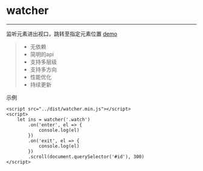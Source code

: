 # watcher

------

监听元素进出视口，跳转至指定元素位置 [demo](https://biorz.github.io/watcher/demo/index.html)

> * 无依赖
> * 简明的api
> * 支持多层级
> * 支持多方向
> * 性能优化
> * 持续更新

示例
```
<script src="../dist/watcher.min.js"></script>
<script>
    let ins = watcher('.watch')
        .on('enter', el => {
            console.log(el)
        })
        .on('exit', el => {
            console.log(el)
        })
        .scroll(document.querySelector('#id'), 300)         
</script>
```
